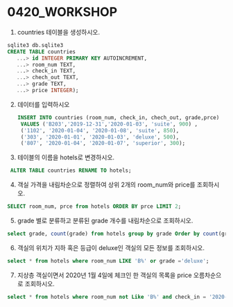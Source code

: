 # 0420_WORKSHOP

1. countries 테이블을 생성하시오.

```SQL
sqlite3 db.sqlite3
CREATE TABLE countries
   ...> id INTEGER PRIMARY KEY AUTOINCREMENT,
   ...> room_num TEXT,
   ...> check_in TEXT,
   ...> chech_out TEXT,
   ...> grade TEXT,
   ...> price INTEGER);
```

2. 데이터를 입력하시오

   ```SQL
   INSERT INTO countries (room_num, check_in, chech_out, grade,prce) 
   	VALUES ('B203','2019-12-31','2020-01-03', 'suite', 900) ,
   	('1102', '2020-01-04', '2020-01-08', 'suite', 850), 
   	('303', '2020-01-01', '2020-01-03', 'deluxe', 500), 
   	('807', '2020-01-04', '2020-01-07', 'superior', 300);
   ```

   

3. 테이블의 이름을 hotels로 변경하시오.

```sql
 ALTER TABLE countries RENAME TO hotels;
```

4. 객실 가격을 내림차순으로 정렬하여 상위 2개의 room_num와 price를 조회하시오.

```sql
SELECT room_num, prce from hotels ORDER BY prce LIMIT 2;
```

5. grade 별로 분류하고 분류된 grade 개수를 내림차순으로 조회하시오.

```sql
select grade, count(grade) from hotels group by grade Order by count(grade) desc;    
```

6. 객실의 위치가 지하 혹은 등급이 deluxe인 객실의 모든 정보를 조회하시오.

```sql
select * from hotels where room_num LIKE 'B%' or grade ='deluxe';
```

7. 지상층 객실이면서 2020년 1월 4일에 체크인 한 객실의 목록을 price 오름차순으로 조회하시오.

```sql
select * from hotels where room_num not Like 'B%' and check_in = '2020-01-04'order by prce; 
```

